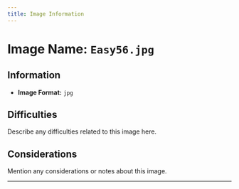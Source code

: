 ```yaml
---
title: Image Information
---
```


# Image Name: `Easy56.jpg`

## Information

- **Image Format:** `jpg`

## Difficulties

Describe any difficulties related to this image here.

## Considerations

Mention any considerations or notes about this image.

---
